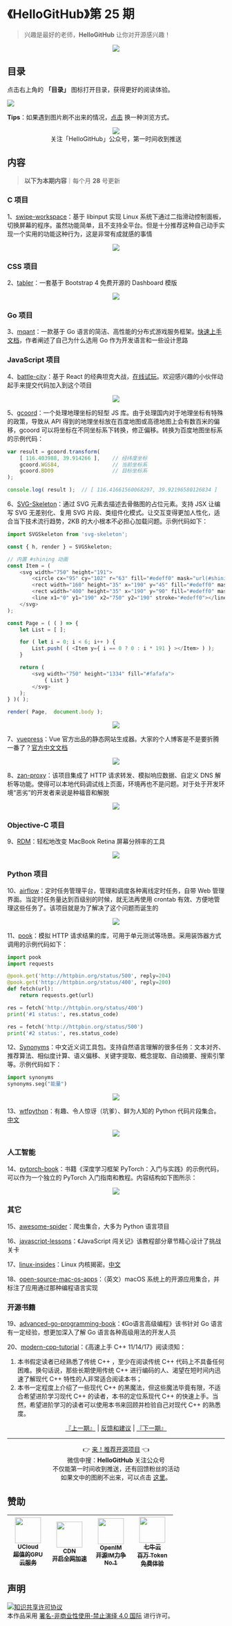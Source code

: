 # 《HelloGitHub》第 25 期
> 兴趣是最好的老师，**HelloGitHub** 让你对开源感兴趣！
<p align="center">
    <img src='https://raw.githubusercontent.com/521xueweihan/img_logo/master/logo/cover.jpg' style="max-width:100%;"></img>
</p>

## 目录

点击右上角的 **「目录」** 图标打开目录，获得更好的阅读体验。

![](https://raw.githubusercontent.com/521xueweihan/img_logo/master/logo/catalog.png)

**Tips**：如果遇到图片刷不出来的情况，[点击](https://hellogithub.com/periodical/volume/25) 换一种浏览方式。

<p align="center">
  <img src="https://raw.githubusercontent.com/521xueweihan/img_logo/master/logo/weixin.png" style="max-width:30%;"></img><br>
关注「HelloGitHub」公众号，第一时间收到推送
</p>

## 内容
> **以下为本期内容**｜每个月 **28** 号更新

### C 项目
1、[swipe-workspace](https://hellogithub.com/periodical/statistics/click?target=https://github.com/CuberL/swipe-workspace)：基于 libinput 实现 Linux 系统下通过二指滑动控制面板，切换屏幕的程序。虽然功能简单，且不支持全平台。但是十分推荐这种自己动手实现一个实用的功能这种行为，这是非常有成就感的事情


<p align="center"><img src='https://raw.githubusercontent.com/521xueweihan/img/master/hellogithub/25/121354477.gif' style="max-width:80%; max-height=80%;"></img></p>

### CSS 项目
2、[tabler](https://hellogithub.com/periodical/statistics/click?target=https://github.com/tabler/tabler)：一套基于 Bootstrap 4 免费开源的 Dashboard 模版


<p align="center"><img src='https://raw.githubusercontent.com/521xueweihan/img/master/hellogithub/25/119811010.png' style="max-width:80%; max-height=80%;"></img></p>

### Go 项目
3、[mqant](https://hellogithub.com/periodical/statistics/click?target=https://github.com/liangdas/mqant)：一款基于 Go 语言的简洁、高性能的分布式游戏服务框架。[快速上手文档](https://github.com/liangdas/mqant/wiki)，作者阐述了自己为什么选用 Go 作为开发语言和一些设计思路


### JavaScript 项目
4、[battle-city](https://hellogithub.com/periodical/statistics/click?target=https://github.com/feichao93/battle-city)：基于 React 的经典坦克大战，[在线试玩](http://shinima.pw/battle-city)。欢迎感兴趣的小伙伴动起手来提交代码加入到这个项目


<p align="center"><img src='https://raw.githubusercontent.com/521xueweihan/img/master/hellogithub/25/83436064.png' style="max-width:80%; max-height=80%;"></img></p>

5、[gcoord](https://hellogithub.com/periodical/statistics/click?target=https://github.com/hujiulong/gcoord)：一个处理地理坐标的轻型 JS 库。由于处理国内对于地理坐标有特殊的政策，导致从 API 得到的地理坐标放在百度地图或高德地图上会有数百米的偏移，gcoord 可以将坐标在不同坐标系下转换，修正偏移。转换为百度地图坐标系的示例代码：
```javascript
var result = gcoord.transform(
    [ 116.403988, 39.914266 ],    // 经纬度坐标
    gcoord.WGS84,                 // 当前坐标系
    gcoord.BD09                   // 目标坐标系
);

console.log( result );  // [ 116.41661560068297, 39.92196580126834 ]
```


6、[SVG-Skeleton](https://hellogithub.com/periodical/statistics/click?target=https://github.com/yyued/SVG-Skeleton)：通过 SVG 元素去描述去骨骼图的占位元素。支持 JSX 让编写 SVG 无差别化、复用 SVG 片段、类组件化模式。让交互变得更加人性化，适合当下技术流行趋势，2KB 的大小根本不必担心加载问题。示例代码如下：
```javascript
import SVGSkeleton from 'svg-skeleton';

const { h, render } = SVGSkeleton;

// 内置 #shining 动画
const Item = (
    <svg width="750" height="191">
        <circle cx="95" cy="102" r="63" fill="#edeff0" mask="url(#shining)" ></circle>
        <rect width="160" height="35" x="190" y="45" fill="#edeff0" mask="url(#shining)" ></rect>
        <rect width="400" height="35" x="190" y="90" fill="#edeff0" mask="url(#shining)" ></rect>
        <line x1="0" y1="190" x2="750" y2="190" stroke="#edeff0"></line>
    </svg>
);

const Page = ( ( ) => {
    let List = [ ];

    for ( let i = 0; i < 6; i++ ) {
        List.push( ( <Item y={ i == 0 ? 0 : i * 191 } ></Item> ) );
    }

    return (
        <svg width="750" height="1334" fill="#fafafa">
            { List }
        </svg>
    );
} )( );

render( Page,  document.body );
```


<p align="center"><img src='https://raw.githubusercontent.com/521xueweihan/img/master/hellogithub/25/117643706.gif' style="max-width:80%; max-height=80%;"></img></p>

7、[vuepress](https://hellogithub.com/periodical/statistics/click?target=https://github.com/vuejs/vuepress)：Vue 官方出品的静态网站生成器。大家的个人博客是不是要折腾一番了？[官方中文文档](https://vuepress.vuejs.org/zh/guide/)


<p align="center"><img src='https://raw.githubusercontent.com/521xueweihan/img/master/hellogithub/25/128237146.png' style="max-width:80%; max-height=80%;"></img></p>

8、[zan-proxy](https://hellogithub.com/periodical/statistics/click?target=https://github.com/youzan/zan-proxy)：该项目集成了 HTTP 请求转发、模拟响应数据、自定义 DNS 解析等功能。使得可以本地代码调试线上页面，环境再也不是问题。对于处于开发环境“恶劣”的开发者来说是种福音和解脱


<p align="center"><img src='https://raw.githubusercontent.com/521xueweihan/img/master/hellogithub/25/130452003.png' style="max-width:80%; max-height=80%;"></img></p>

### Objective-C 项目
9、[RDM](https://hellogithub.com/periodical/statistics/click?target=https://github.com/avibrazil/RDM)：轻松地改变 MacBook Retina 屏幕分辨率的工具


<p align="center"><img src='https://raw.githubusercontent.com/521xueweihan/img/master/hellogithub/25/33700453.png' style="max-width:80%; max-height=80%;"></img></p>

### Python 项目
10、[airflow](https://hellogithub.com/periodical/statistics/click?target=https://github.com/apache/airflow)：定时任务管理平台，管理和调度各种离线定时任务，自带 Web 管理界面。当定时任务量达到百级别的时候，就无法再使用 crontab 有效、方便地管理这些任务了。该项目就是为了解决了这个问题而诞生的


<p align="center"><img src='https://raw.githubusercontent.com/521xueweihan/img/master/hellogithub/25/33884891.png' style="max-width:80%; max-height=80%;"></img></p>

11、[pook](https://hellogithub.com/periodical/statistics/click?target=https://github.com/h2non/pook)：模拟 HTTP 请求结果的库，可用于单元测试等场景。采用装饰器方式调用的示例代码如下：
```python
import pook
import requests

@pook.get('http://httpbin.org/status/500', reply=204)
@pook.get('http://httpbin.org/status/400', reply=200)
def fetch(url):
    return requests.get(url)

res = fetch('http://httpbin.org/status/400')
print('#1 status:', res.status_code)

res = fetch('http://httpbin.org/status/500')
print('#2 status:', res.status_code)
```


12、[Synonyms](https://hellogithub.com/periodical/statistics/click?target=https://github.com/chatopera/Synonyms)：中文近义词工具包。支持自然语言理解的很多任务：文本对齐、推荐算法、相似度计算、语义偏移、关键字提取、概念提取、自动摘要、搜索引擎等。示例代码如下：
```python
import synonyms
synonyms.seg("能量")
```


<p align="center"><img src='https://raw.githubusercontent.com/521xueweihan/img/master/hellogithub/25/104722806.gif' style="max-width:80%; max-height=80%;"></img></p>

13、[wtfpython](https://hellogithub.com/periodical/statistics/click?target=https://github.com/satwikkansal/wtfpython)：有趣、令人惊讶（坑爹）、鲜为人知的 Python 代码片段集合。[中文](https://github.com/leisurelicht/wtfpython-cn)


<p align="center"><img src='https://raw.githubusercontent.com/521xueweihan/img/master/hellogithub/25/101684374.png' style="max-width:80%; max-height=80%;"></img></p>

### 人工智能
14、[pytorch-book](https://hellogithub.com/periodical/statistics/click?target=https://github.com/chenyuntc/pytorch-book)：书籍《深度学习框架 PyTorch：入门与实践》的示例代码，可以作为一个独立的 PyTorch 入门指南和教程。内容结构如下图所示：


<p align="center"><img src='https://raw.githubusercontent.com/521xueweihan/img/master/hellogithub/25/92265140.jpg' style="max-width:80%; max-height=80%;"></img></p>

### 其它
15、[awesome-spider](https://hellogithub.com/periodical/statistics/click?target=https://github.com/facert/awesome-spider)：爬虫集合，大多为 Python 语言项目


16、[javascript-lessons](https://hellogithub.com/periodical/statistics/click?target=https://github.com/stone0090/javascript-lessons)：《JavaScript 闯关记》该教程部分章节精心设计了挑战关卡


17、[linux-insides](https://hellogithub.com/periodical/statistics/click?target=https://github.com/0xAX/linux-insides)：Linux 内核揭密。[中文](https://github.com/MintCN/linux-insides-zh)


18、[open-source-mac-os-apps](https://hellogithub.com/periodical/statistics/click?target=https://github.com/serhii-londar/open-source-mac-os-apps)：（英文）macOS 系统上的开源应用集合，并标注了应用通过那种编程语言实现


### 开源书籍
19、[advanced-go-programming-book](https://hellogithub.com/periodical/statistics/click?target=https://github.com/chai2010/advanced-go-programming-book)：《Go语言高级编程》该书针对 Go 语言有一定经验，想更加深入了解 Go 语言各种高级用法的开发人员


20、[modern-cpp-tutorial](https://hellogithub.com/periodical/statistics/click?target=https://github.com/changkun/modern-cpp-tutorial)：《高速上手 C++ 11/14/17》阅读须知：
1. 本书假定读者已经熟悉了传统 C++ ，至少在阅读传统 C++ 代码上不具备任何困难。换句话说，那些长期使用传统 C++ 进行编码的人、渴望在短时间内迅速了解现代 C++ 特性的人非常适合阅读本书；
2. 本书一定程度上介绍了一些现代 C++ 的黑魔法，但这些魔法毕竟有限，不适合希望进阶学习现代 C++ 的读者，本书的定位系现代 C++ 的快速上手。当然，希望进阶学习的读者可以使用本书来回顾并检验自己对现代 C++ 的熟悉度。




<p align="center">
    <a href="https://github.com/521xueweihan/HelloGitHub/blob/master/content/HelloGitHub24.md">『上一期』</a> | <a href='https://github.com/521xueweihan/HelloGitHub/issues/899'>反馈和建议</a> | <a href="https://github.com/521xueweihan/HelloGitHub/blob/master/content/HelloGitHub26.md">『下一期』</a>
</p>

---
<p align="center">
    👉 <a href='https://hellogithub.com/periodical'>来！推荐开源项目</a> 👈<br>
    微信中搜：<strong>HelloGitHub</strong> 关注公众号<br>
    不仅能第一时间收到推送，还有回馈粉丝的活动<br>
    如果文中的图刷不出来，可以点击 <a href='https://hellogithub.com/periodical/volume/25'>这里</a>。
</p>

## 赞助


<table>
  <thead>
    <tr>
      <th align="center" style="width: 80px;">
        <a href="https://www.compshare.cn/?utm_term=logo&utm_campaign=hellogithub&utm_source=otherdsp&utm_medium=display&ytag=logo_hellogithub_otherdsp_display">          <img src="https://raw.githubusercontent.com/521xueweihan/img_logo/master/logo/ucloud.png" width="60px"><br>
          <sub>UCloud</sub><br>
          <sub>超值的GPU云服务</sub>
        </a>
      </th>
      <th align="center" style="width: 80px;">
        <a href="https://www.upyun.com/?from=hellogithub">
          <img src="https://raw.githubusercontent.com/521xueweihan/img_logo/master/logo/upyun.png" width="60px"><br>
          <sub>CDN</sub><br>
          <sub>开启全网加速</sub>
        </a>
      </th>
      <th align="center" style="width: 80px;">
        <a href="https://github.com/OpenIMSDK/Open-IM-Server">
          <img src="https://raw.githubusercontent.com/521xueweihan/img_logo/master/logo/im.png" width="60px"><br>
          <sub>OpenIM</sub><br>
          <sub>开源IM力争No.1</sub>
        </a>
      </th>
      <th align="center" style="width: 80px;">
        <a href="https://www.qiniu.com/products/ai-token-api?utm_source=hello">
          <img src="https://raw.githubusercontent.com/521xueweihan/img_logo/master/logo/qiniu.jpg" width="60px"><br>
          <sub>七牛云</sub><br>
          <sub>百万 Token 免费体验</sub>
        </a>
      </th>
    </tr>
  </thead>
</table>


## 声明
<a rel="license" href="https://creativecommons.org/licenses/by-nc-nd/4.0/deed.zh"><img alt="知识共享许可协议" style="border-width: 0" src="https://licensebuttons.net/l/by-nc-nd/4.0/88x31.png"></a><br>本作品采用 <a rel="license" href="https://creativecommons.org/licenses/by-nc-nd/4.0/deed.zh">署名-非商业性使用-禁止演绎 4.0 国际</a> 进行许可。
